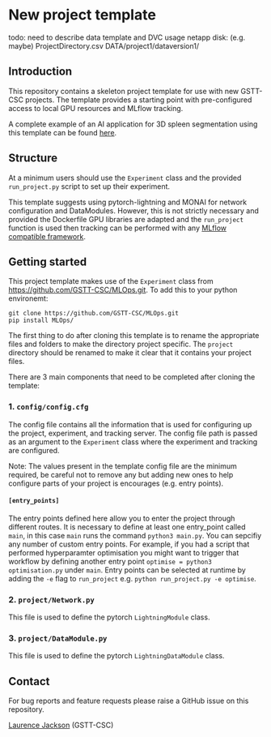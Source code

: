 # New project template
todo:
need to describe data template and DVC usage
netapp disk: (e.g. maybe)
    ProjectDirectory.csv
    DATA/project1/dataversion1/

## Introduction
This repository contains a skeleton project template for use with new GSTT-CSC projects. The template provides a starting point with pre-configured access to local GPU resources and MLflow tracking.

A complete example of an AI application for 3D spleen segmentation using this template can be found [here](https://github.com/GSTT-CSC/MLOps_test_project.git).

## Structure
At a minimum users should use the `Experiment` class and the provided `run_project.py` script to set up their experiment.

This template suggests using pytorch-lightning and MONAI for network configuration and DataModules. 
However, this is not strictly necessary and provided the Dockerfile GPU libraries are adapted and the `run_project` function is used then tracking can be performed with any [MLflow compatible framework](https://mlflow.org/docs/latest/tracking.html#automatic-logging).

## Getting started
This project template makes use of the `Experiment` class from https://github.com/GSTT-CSC/MLOps.git. To add this to your python environemt:

```shell
git clone https://github.com/GSTT-CSC/MLOps.git
pip install MLOps/
```

The first thing to do after cloning this template is to rename the appropriate files and folders to make the directory project specific. 
The `project` directory should be renamed to make it clear that it contains your project files. 

There are 3 main components that need to be completed after cloning the template:

### 1. `config/config.cfg`
The config file contains all the information that is used for configuring up the project, experiment, and tracking server. 
The config file path is passed as an argument to the `Experiment` class where the experiment and tracking are configured. 

Note: The values present in the template config file are the minimum required, be careful not to remove any but adding new ones to help configure parts of your project is encourages (e.g. entry points).

#### `[entry_points]`
The entry points defined here allow you to enter the project through different routes. It is necessary to define at least one entry_point called `main`, in this case `main` runs the command `python3 main.py`. 
You can sepcifiy any number of custom entry points. For example, if you had a script that performed hyperparamter optimisation you might want to trigger that workflow by defining another entry point `optimise = python3 optimisation.py`
under `main`. Entry points can be selected at runtime by adding the `-e` flag to `run_project` e.g. `python run_project.py -e optimise`.


### 2. `project/Network.py`
This file is used to define the pytorch `LightningModule` class.

### 3. `project/DataModule.py`
This file is used to define the pytorch `LightningDataModule` class.

## Contact
For bug reports and feature requests please raise a GitHub issue on this repository.

[Laurence Jackson](https://github.com/laurencejackson) (GSTT-CSC) 
